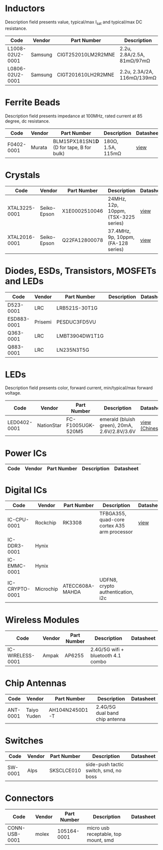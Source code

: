 
# Inductors

Description field presents value, typical/max I<sub>sat</sub> and typical/max DC resistance.

|Code|Vendor|Part Number|Description|Datasheet|
|-|-|-|-|-|
|L1008-02U2-0001|Samsung|CIGT252010LM2R2MNE|2.2u, 2.8A/2.5A, 81mΩ/97mΩ|[view](datasheets/CIGT252010LM2R2MNE.pdf)|
|L0806-02U2-0001|Samsung|CIGT201610LH2R2MNE|2.2u, 2.3A/2A, 116mΩ/139mΩ|[view](datasheets/CIGT201610LH2R2MNE.pdf)

# Ferrite Beads

Description field presents impedance at 100MHz, rated current at 85 degree, dc resistance.

|Code|Vendor|Part Number|Description|Datasheet|
|-|-|-|-|-|
|F0402-0001|Murata|BLM15PX181SN1**D** (D for tape, B for bulk)|180Ω, 1.5A, 115mΩ|[view](datasheets/BLM15_SN.pdf)|

# Crystals

|Code|Vendor|Part Number|Description|Datasheet|
|-|-|-|-|-|
|XTAL3225-0001|Seiko-Epson|X1E0002510046|24MHz, 12p, 10ppm, (TSX-3225 series)|[view](datasheets/TSX-3225.pdf)|
|XTAL2016-0001|Seiko-Epson|Q22FA12800078|37.4MHz, 9p, 10ppm, (FA-128 series)|[view](datasheets/FA-128.pdf)|


# Diodes, ESDs, Transistors, MOSFETs and LEDs

|Code|Vendor|Part Number|Description|Datasheet|
|-|-|-|-|-|
|D523-0001|LRC|LRB521S-30T1G|||
|ESD883-0001|Prisemi|PESDUC3FD5VU|||
|Q363-0001|LRC|LMBT3904DW1T1G|||
|Q883-0001|LRC|LN235N3T5G|||

# LEDs

Description field presents color, forward current, min/typical/max forward voltage.

|Code|Vendor|Part Number|Description|Datasheet|
|-|-|-|-|-|
|LED0402-0001|NationStar|FC-F1005UGK-520M5|emerald (bluish green), 20mA, 2.6V/2.8V/3.6V|[view (Chinese)](datasheets/FC-F1005UGK-520M5.pdf)|

# Power ICs

|Code|Vendor|Part Number|Description|Datasheet|
|-|-|-|-|-|

# Digital ICs

|Code|Vendor|Part Number|Description|Datasheet|
|-|-|-|-|-|
|IC-CPU-0001|Rockchip|RK3308|TFBGA355, quad-core cortex A35 arm processor|[view](datasheets/RK3308-V1.4.pdf)|
|IC-DDR3-0001|Hynix|
|IC-EMMC-0001|Hynix|
|IC-CRYPTO-0001|Microchip|ATECC608A-MAHDA|UDFN8, crypto authentication, i2c||


# Wireless Modules

|Code|Vendor|Part Number|Description|Datasheet|
|-|-|-|-|-|
|IC-WIRELESS-0001|Ampak|AP6255|2.4G/5G wifi + bluetooth 4.1 combo||


# Chip Antennas

|Code|Vendor|Part Number|Description|Datasheet|
|-|-|-|-|-|
|ANT-0001|Taiyo Yuden|AH104N2450D1-T|2.4G/5G dual band chip antenna|


# Switches

|Code|Vendor|Part Number|Description|Datasheet|
|-|-|-|-|-|
|SW-0001|Alps|SKSCLCE010|side-push tactic switch, smd, no boss||


# Connectors

|Code|Vendor|Part Number|Description|Datasheet|
|-|-|-|-|-|
|CONN-USB-0001|molex|105164-0001|micro usb receptable, top mount, smd||








